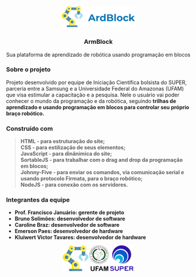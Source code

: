 <h1 align="center">
 <img src="https://github.com/carolsbraz/armblock/blob/main/images/logo.png" alt="logo" width="200">
</h1>

<h3 align="center">ArmBlock</h3>
<p align="center">Sua plataforma de aprendizado de robótica usando programação em blocos</p>

### Sobre o projeto

<p> Projeto desenvolvido por equipe de Iniciação Científica bolsista do SUPER, parceria entre a Samsung e a Universidade Federal do Amazonas (UFAM) que visa estimular a capacitação e a pesquisa. Nele o usuário vai poder conhecer o mundo da programação e da robótica, seguindo <b>trilhas de aprendizado<b> e usando <b>programação em blocos<b> para controlar seu próprio braço robótico. </p>

### Construído com

<blockquote>
  HTML - para estruturação do site;<br>
  CSS - para estilização de seus elementos;<br>
  JavaScript - para dinânimica do site;<br>
  SortableJS - para trabalhar com o drag and drop da programação em blocos;<br>
  Johnny-Five - para enviar os comandos, via comunicação serial e usando protocolo Firmata, para o braço robótico;<br>
  NodeJS - para conexão com os servidores.
</blockquote>

### Integrantes da equipe

- Prof. Francisco Januário: gerente de projeto <br>
- Bruno Solimões: desenvolvedor de software <br>
- Caroline Braz: desenvolvedor de software <br>
- Emerson Paes: desenvolvedor de hardware <br>
- Kluiwert Victor Tavares: desenvolvedor de hardware

<p align="center">
 <img src="https://github.com/carolsbraz/armblock/blob/main/images/robotic-arm.png" alt="logo" height="70" margin:30px>
 <img src="https://github.com/carolsbraz/armblock/blob/main/images/logo-ufam.png" alt="logo" height="70" margin:30px>
 <img src="https://github.com/carolsbraz/armblock/blob/main/images/logo-super.png" alt="logo" height="70" margin:30px>
</p>

